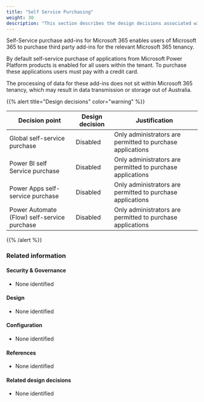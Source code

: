 ```yaml
---
title: "Self Service Purchasing"
weight: 30
description: "This section describes the design decisions associated with Self Service Purchasing for system(s) built using ASD's Blueprint for Secure Cloud."
---
```

Self-Service purchase add-ins for Microsoft 365 enables users of Microsoft 365 to purchase third party add-ins for the relevant Microsoft 365 tenancy.

By default self-service purchase of applications from Microsoft Power Platform products is enabled for all users within the tenant. To purchase these applications users must pay with a credit card.

The processing of data for these add-ins does not sit within Microsoft 365 tenancy, which may result in data transmission or storage out of Australia.

{{% alert title="Design decisions" color="warning" %}}

| Decision point                              | Design decision | Justification                                              |
|---------------------------------------------|-----------------|------------------------------------------------------------|
| Global self-service purchase                | Disabled        | Only administrators are permitted to purchase applications |
| Power BI self Service purchase              | Disabled        | Only administrators are permitted to purchase applications |
| Power Apps self-service purchase            | Disabled        | Only administrators are permitted to purchase applications |
| Power Automate (Flow) self-service purchase | Disabled        | Only administrators are permitted to purchase applications |

{{% /alert %}}

### Related information


#### Security & Governance

* None identified

#### Design

* None identified

#### Configuration

* None identified
#### References

* None identified

#### Related design decisions

* None identified
